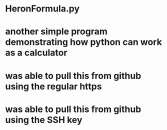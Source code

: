 # HeronFormula.py

# another simple program demonstrating how python can work as a calculator

# was able to pull this from github using the regular https

# was able to pull this from github using the SSH key